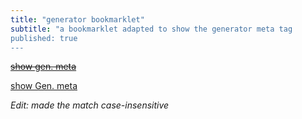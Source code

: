 ```yaml
---
title: "generator bookmarklet"
subtitle: "a bookmarklet adapted to show the generator meta tag
published: true
---
```


<strike><a href="javascript:(function(){t=document.getElementsByTagName(%22meta%22);s=%22%22;for(i=0;i<t.length;i++){if(t[i].name==%22generator%22)s=t[i].content;};if(s==%22%22)alert(%22No%20data%20available%22);else%20window.alert(%22Generator:%20%22+s)}());">show gen. meta</a></strike>

<a href="javascript:(function(){t=document.getElementsByTagName(%22meta%22);s=%22%22;for(i=0;i<t.length;i++){if(/[Gg][Ee][Nn][Ee][Rr][Aa][Tt][Oo][Rr]/.test(t[i].name))s=t[i].content;};if(s==%22%22)alert('No%20data%20available');else%20window.alert(%22Generator:%20%22+s)}());">show Gen. meta</a>

<i>Edit: made the match case-insensitive</i>
